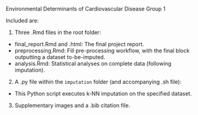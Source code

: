 Environmental Determinants of Cardiovascular Disease
Group 1

Included are:
1. Three .Rmd files in the root folder:
- final_report.Rmd and .html: The final project report.
- preprocessing.Rmd: Fill pre-processing workflow, with the final block outputting a dataset to-be-imputed. 
- analysis.Rmd: Statistical analyses on complete data (following imputation).

2. A .py file within the `imputation` folder (and accompanying .sh file):
- This Python script executes k-NN imputation on the specified dataset.

3. Supplementary images and a .bib citation file.
